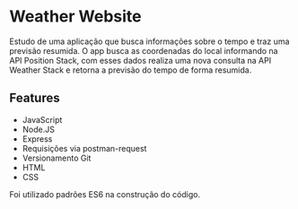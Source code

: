 # Weather Website

Estudo de uma aplicação que busca informações sobre o tempo e traz uma previsão resumida.
O app busca as coordenadas do local informando na API Position Stack, com esses dados realiza uma nova consulta na API Weather Stack e retorna a previsão do tempo de forma resumida.

<h2>Features</h2>
<ul>
  <li>JavaScript</li>
  <li>Node.JS</li>
  <li>Express</li>
  <li>Requisições via postman-request</li>
  <li>Versionamento Git</li>
  <li>HTML</li>
  <li>CSS</li>
</ul>

Foi utilizado padrões ES6 na construção do código.
